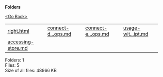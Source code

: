 **Folders**

[&lt;Go Back&gt;](../right.html)

<table>
<tbody>
<tr class="odd">
<td>
<a href="right.html">right.html</a> </td>
<td>
<a href="connect-dispatching-actions-with-mapDispatchToProps.md">connect-d...ops.md</a> </td>
<td>
<a href="connect-extracting-data-with-mapStateToProps.md">connect-e...ops.md</a> </td>
<td>
<a href="usage-with-typescript.md">usage-wit...ipt.md</a> </td>
</tr>
<tr class="even">
<td>
<a href="accessing-store.md">accessing-store.md</a> </td>
<td>
</td>
<td>
</td>
<td>
</td>
</tr>
</tbody>
</table>

Folders: 1  
Files: 5  
Size of all files: 48966 KB
